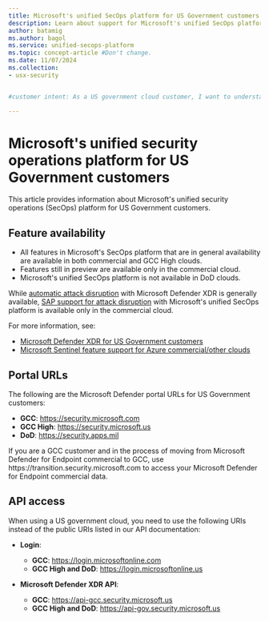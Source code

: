 ```yaml
---
title: Microsoft's unified SecOps platform for US Government customers
description: Learn about support for Microsoft's unified SecOps platform for US Government clouds.
author: batamig
ms.author: bagol
ms.service: unified-secops-platform
ms.topic: concept-article #Don't change.
ms.date: 11/07/2024
ms.collection:
- usx-security


#customer intent: As a US government cloud customer, I want to understand the support available for me in Microsoft's unified security operations platform.

---
```


# Microsoft's unified security operations platform for US Government customers

This article provides information about Microsoft's unified security operations (SecOps) platform for US Government customers.

## Feature availability

- All features in Microsoft's SecOps platform that are in general availability are available in both commercial and GCC High clouds. 
- Features still in preview are available only in the commercial cloud.
- Microsoft's unified SecOps platform is not available in DoD clouds.

While [automatic attack disruption](../defender-xdr/automatic-attack-disruption.md) with Microsoft Defender XDR is generally available, [SAP support for attack disruption](../defender-xdr/automatic-attack-disruption.md) with Microsoft's unified SecOps platform is available only in the commercial cloud.

For more information, see:

- [Microsoft Defender XDR for US Government customers](../defender-xdr/usgov.md)
- [Microsoft Sentinel feature support for Azure commercial/other clouds](/azure/sentinel/feature-availability)

## Portal URLs

The following are the Microsoft Defender portal URLs for US Government customers:

- **GCC**:	https://security.microsoft.com
- **GCC High**:	https://security.microsoft.us
- **DoD**:	https://security.apps.mil

<!--shouldn't this be in the endpoint docs?-->If you are a GCC customer and in the process of moving from Microsoft Defender for Endpoint commercial to GCC, use https://transition.security.microsoft.com to access your Microsoft Defender for Endpoint commercial data.

## API access

When using a US government cloud, you need to use the following URIs instead of the public URIs listed in our API documentation:

- **Login**:

    - **GCC**: https://login.microsoftonline.com
    - **GCC High and DoD**: https://login.microsoftonline.us

- **Microsoft Defender XDR API**:

    - **GCC**: https://api-gcc.security.microsoft.us
    - **GCC High and DoD**: https://api-gov.security.microsoft.us

